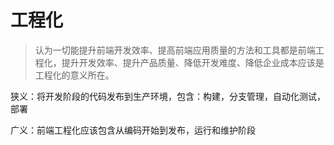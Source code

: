 # 工程化

>认为一切能提升前端开发效率、提高前端应用质量的方法和工具都是前端工程化，提升开发效率、提升产品质量、降低开发难度、降低企业成本应该是工程化的意义所在。

狭义：将开发阶段的代码发布到生产环境，包含：构建，分支管理，自动化测试，部署

广义：前端工程化应该包含从编码开始到发布，运行和维护阶段